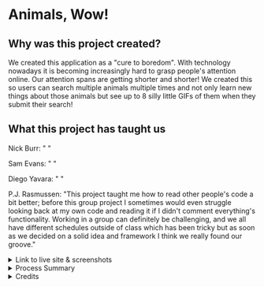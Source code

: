 # Animals, Wow!
## Why was this project created?
We created this application as a "cure to boredom". With technology nowadays it is becoming increasingly hard to grasp people's attention online. Our attention spans are getting shorter and shorter! We created this so users can search multiple animals multiple times and not only learn new things about those animals but see up to 8 silly little GIFs of them when they submit their search!

## What this project has taught us
Nick Burr: " "

Sam Evans: " "

Diego Yavara: " "

P.J. Rasmussen: "This project taught me how to read other people's code a bit better; before this group project I sometimes would even struggle looking back at my own code and reading it if I didn't comment everything's functionality. Working in a group can definitely be challenging, and we all have different schedules outside of class which has been tricky but as soon as we decided on a solid idea and framework I think we really found our groove."

<details>
<summary> Link to live site & screenshots </summary>

LINK HERE

![Screenshot of website](assets/PutScreenshotsHere.png)

</details>

<details>
<summary> Process Summary </summary>

Brainstormed website ideas and came up with a top 4, decided to go with something that would be challenging yet feasible 

Created the repo from Nick's github, cloned it down to our individual machines and creating our respective branches

Had to go over the framework of the page a few times before we finally decided on a page layout

Delegated roles for styling and code

Spoke about how we would implement the acceptance criteria of the project into our repo

Started creating github issues for bugs and a "to-do" list, closed issues as they were resolved



</details>

<details>
<summary> Credits </summary>

These were the API's that we used to make this project:

https://api-ninjas.com/api/animals

https://developers.giphy.com/docs/api

These are websites that helped each of us contribute to this repo:

https://github.com/public-apis/public-apis

https://bulma.io/documentation/components/modal/#javascript-implementation-example

https://developer.mozilla.org/en-US/docs/Learn/CSS/CSS_layout/Media_queries

https://www.w3schools.com/css/css_rwd_images.asp

https://codesandbox.io/s/gif-resize-zn6bn?file=/src/index.js:1338-1407

https://bulma.io/documentation/

https://youtu.be/IiPQYQT2-wg



</details>